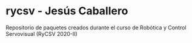 # rycsv - Jesús Caballero
Repositorio de paquetes creados durante el curso de Robótica y Control Servovisual (RyCSV 2020-II)
